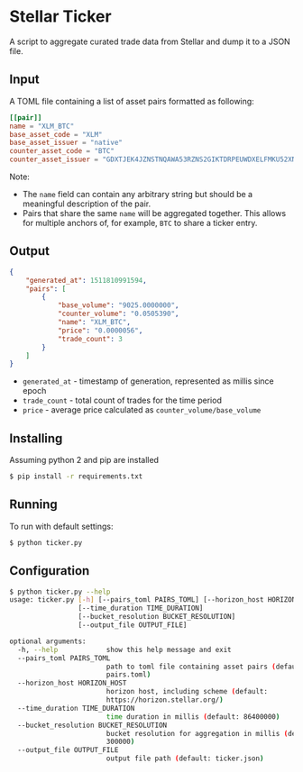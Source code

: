 # Stellar Ticker #

A script to aggregate curated trade data from Stellar and dump it to a JSON file. 

## Input ##

A TOML file containing a list of asset pairs formatted as following: 

```toml
[[pair]]
name = "XLM_BTC"
base_asset_code = "XLM"
base_asset_issuer = "native"
counter_asset_code = "BTC"
counter_asset_issuer = "GDXTJEK4JZNSTNQAWA53RZNS2GIKTDRPEUWDXELFMKU52XNECNVDVXDI"
```

Note: 
- The `name` field can contain any arbitrary string but should be a meaningful description of the pair. 
- Pairs that share the same `name` will be aggregated together. This allows for multiple anchors of, for example, 
`BTC` to share a ticker entry.

## Output ##
```json
{
    "generated_at": 1511810991594, 
    "pairs": [
        {
            "base_volume": "9025.0000000", 
            "counter_volume": "0.0505390", 
            "name": "XLM_BTC", 
            "price": "0.0000056", 
            "trade_count": 3
        }
    ]
}
```

- `generated_at` - timestamp of generation, represented as millis since epoch
- `trade_count` - total count of trades for the time period
- `price` - average price calculated as `counter_volume/base_volume`
  
## Installing ##
Assuming python 2 and pip are installed  

```bash
$ pip install -r requirements.txt
```
  
## Running ## 

To run with default settings: 
```bash
$ python ticker.py
```

## Configuration
```bash
$ python ticker.py --help
usage: ticker.py [-h] [--pairs_toml PAIRS_TOML] [--horizon_host HORIZON_HOST]
                 [--time_duration TIME_DURATION]
                 [--bucket_resolution BUCKET_RESOLUTION]
                 [--output_file OUTPUT_FILE]

optional arguments:
  -h, --help            show this help message and exit
  --pairs_toml PAIRS_TOML
                        path to toml file containing asset pairs (default:
                        pairs.toml)
  --horizon_host HORIZON_HOST
                        horizon host, including scheme (default:
                        https://horizon.stellar.org/)
  --time_duration TIME_DURATION
                        time duration in millis (default: 86400000)
  --bucket_resolution BUCKET_RESOLUTION
                        bucket resolution for aggregation in millis (default:
                        300000)
  --output_file OUTPUT_FILE
                        output file path (default: ticker.json)


```